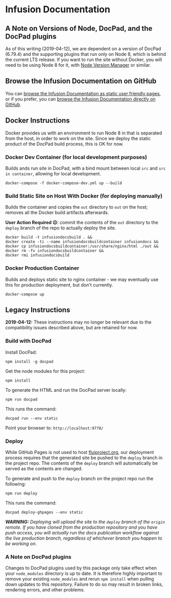 # Infusion Documentation

## A Note on Versions of Node, DocPad, and the DocPad plugins

As of this writing (2019-04-12), we are dependent on a version of DocPad (6.79.4) and the supporting plugins that run only on Node 8, which is behind the current LTS release. If you want to run the site without Docker, you will need to be using Node 8 for it, with [Node Version Manager](https://github.com/creationix/nvm) or similar.

## Browse the Infusion Documentation on GitHub

You can [browse the Infusion Documentation as static user friendly pages](http://docs.fluidproject.org/infusion/), or if you prefer, you can [browse the Infusion Documentation directly on GitHub](src/documents).

## Docker Instructions

Docker provides us with an environment to run Node 8 in that is separated from the host, in order to work on the site. Since we deploy the static product of the DocPad build process, this is OK for now.

### Docker Dev Container (for local development purposes)

Builds ands run site in DocPad, with a bind mount between local `src` and `src in container`, allowing for local development.

`docker-compose -f docker-compose-dev.yml up --build`

### Build Static Site on Host With Docker (for deploying manually)

Builds the container and copies the `out` directory to `out` on the host; removes all the Docker build artifacts afterwards.

**User Action Required ☹️**: commit the contents of the `out` directory to the `deploy` branch of the repo to actually deploy the site.

```
docker build -t infusiondocsbuild . &&
docker create -ti --name infusiondocsbuildcontainer infusiondocs &&
docker cp infusiondocsbuildcontainer:/usr/share/nginx/html ./out &&
docker rm -fv infusiondocsbuildcontainer &&
docker rmi infusiondocsbuild
```

### Docker Production Container

Builds and deploys static site to nginx container - we may eventually use this for production deployment, but don't currently.

`docker-compose up`

## Legacy Instructions

**2019-04-12:** These instructions may no longer be relevant due to the compatibility issues described above, but are retained for now.

### Build with DocPad

Install DocPad:

```shell
npm install -g docpad
```

Get the node modules for this project:

```shell
npm install
```

To generate the HTML and run the DocPad server locally:

```shell
npm run docpad
```

This runs the command:

```shell
docpad run --env static
```

Point your browser to: `http://localhost:9778/`

### Deploy

While GitHub Pages is not used to host [fluiproject.org](https://docs.fluidproject.org), our deployment process requires that the generated site be pushed to the `deploy` branch in the project repo. The contents of the `deploy` branch will automatically be served as the contents are changed.

To generate and push to the `deploy` branch on the project repo run the following:

```shell
npm run deploy
```

This runs the command:

```shell
docpad deploy-ghpages --env static
```

_**WARNING:** Deploying will upload the site to the `deploy` branch of the `origin` remote. If you have cloned
from the production repository and you have push access, you will actually run the docs publication
workflow against the live production branch, regardless of whichever branch you happen to be working on._

### A Note on DocPad plugins

Changes to DocPad plugins used by this package only take effect when your `node_modules` directory is up to date.  It is
therefore highly important to remove your existing `node_modules` and rerun `npm install` when pulling down updates to
this repository.  Failure to do so may result in broken links, rendering errors, and other problems.
